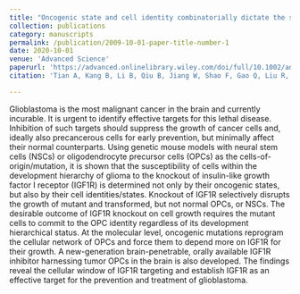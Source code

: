 ```yaml
---
title: "Oncogenic state and cell identity combinatorially dictate the susceptibility of cells within glioma development hierarchy to IGF1R targeting"
collection: publications
category: manuscripts
permalink: /publication/2009-10-01-paper-title-number-1
date: 2020-10-01
venue: 'Advanced Science'
paperurl: 'https://advanced.onlinelibrary.wiley.com/doi/full/10.1002/advs.202001724'
citation: 'Tian A, Kang B, Li B, Qiu B, Jiang W, Shao F, Gao Q, Liu R, Cai C, Jing R, Wang W, Chen P, Liang Q, Bao L, Man J, Wang Y, Shi Y, Li J, Yang M, Wang L, Zhang J, Hippenmeyer S, Zhu J, Bian X, Wang YJ, Liu C. Oncogenic State and Cell Identity Combinatorially Dictate the Susceptibility of Cells within Glioma Development Hierarchy to IGF1R Targeting. Adv Sci (Weinh). 2020 Oct 1;7(21):2001724.'

---
```

Glioblastoma is the most malignant cancer in the brain and currently incurable. It is urgent to identify effective targets for this lethal disease. Inhibition of such targets should suppress the growth of cancer cells and, ideally also precancerous cells for early prevention, but minimally affect their normal counterparts. Using genetic mouse models with neural stem cells (NSCs) or oligodendrocyte precursor cells (OPCs) as the cells-of-origin/mutation, it is shown that the susceptibility of cells within the development hierarchy of glioma to the knockout of insulin-like growth factor I receptor (IGF1R) is determined not only by their oncogenic states, but also by their cell identities/states. Knockout of IGF1R selectively disrupts the growth of mutant and transformed, but not normal OPCs, or NSCs. The desirable outcome of IGF1R knockout on cell growth requires the mutant cells to commit to the OPC identity regardless of its development hierarchical status. At the molecular level, oncogenic mutations reprogram the cellular network of OPCs and force them to depend more on IGF1R for their growth. A new-generation brain-penetrable, orally available IGF1R inhibitor harnessing tumor OPCs in the brain is also developed. The findings reveal the cellular window of IGF1R targeting and establish IGF1R as an effective target for the prevention and treatment of glioblastoma.
